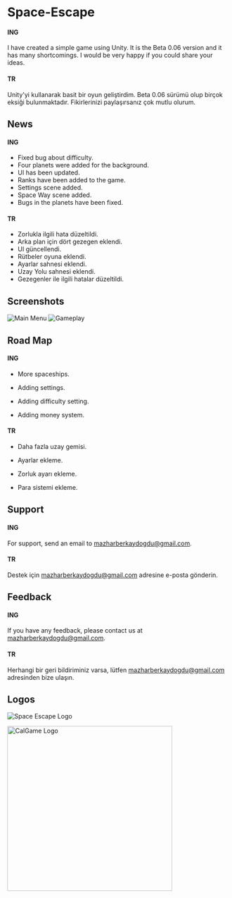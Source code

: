 # Space-Escape

#### ING

I have created a simple game using Unity. It is the Beta 0.06 version and it has many shortcomings. I would be very happy if you could share your ideas.

#### TR

Unity'yi kullanarak basit bir oyun geliştirdim. Beta 0.06 sürümü olup birçok eksiği bulunmaktadır. Fikirlerinizi paylaşırsanız çok mutlu olurum.


## News

#### ING
- Fixed bug about difficulty.
- Four planets were added for the background.
- UI has been updated.
- Ranks have been added to the game.
- Settings scene added.
- Space Way scene added.
- Bugs in the planets have been fixed.
#### TR
- Zorlukla ilgili hata düzeltildi.
- Arka plan için dört gezegen eklendi.
- UI güncellendi.
- Rütbeler oyuna eklendi.
- Ayarlar sahnesi eklendi.
- Uzay Yolu sahnesi eklendi.
- Gezegenler ile ilgili hatalar düzeltildi.
  
## Screenshots

![Main Menu](https://github.com/MazBer/SpaceEscape/assets/134061058/5a1bb320-07be-4544-861e-2c972819382e)
![Gameplay](https://github.com/MazBer/SpaceEscape/assets/134061058/e6904046-370e-4deb-bbb0-91bb0e555556)
  
## Road Map

#### ING
- More spaceships.

- Adding settings.

- Adding difficulty setting.

- Adding money system.

#### TR
- Daha fazla uzay gemisi.

- Ayarlar ekleme.

- Zorluk ayarı ekleme.

- Para sistemi ekleme.

  
## Support

#### ING

For support, send an email to mazharberkaydogdu@gmail.com.

#### TR

Destek için mazharberkaydogdu@gmail.com adresine e-posta gönderin.

  
## Feedback

#### ING

If you have any feedback, please contact us at mazharberkaydogdu@gmail.com.

#### TR

Herhangi bir geri bildiriminiz varsa, lütfen mazharberkaydogdu@gmail.com adresinden bize ulaşın.

  
## Logos

![Space Escape Logo](https://github.com/MazBer/SpaceEscape/assets/134061058/4ab124f0-216f-4d0c-81e2-c640e5a78c97)

<img width="375" alt="CalGame Logo" src="https://github.com/MazBer/SpaceEscape/assets/134061058/b00b527f-b3e0-458d-b116-8a485075d16e">
